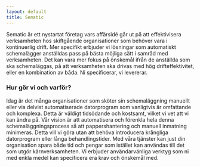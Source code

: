 ```yaml
---
layout: default
title: Sematic
---
```


Sematic är ett nystartat företag vars affärsidé går ut på att effektivisera verksamheten hos skiftgående organisationer som behöver vara i kontinuerlig drift. Mer specifikt erbjuder vi lösningar som automatiskt schemalägger anställdas pass på bästa möjliga sätt i samråd med verksamheten. Det kan vara mer fokus på önskemål ifrån de anställda som ska schemaläggas, på att verksamheten ska drivas med hög drifteffektivitet, eller en kombination av båda. Ni specificerar, vi levererar.
      
### Hur gör vi och varför?</h3>

Idag är det många organisationer som sköter sin schemaläggning manuellt eller via delvist automatiserade datorprogram som vanligtvis är omfattande och komplexa. Detta är väldigt tidsödande och kostsamt, vilket vi vet att vi kan ändra på. Vår vision är att automatisera och förenkla hela denna schemaläggningsprocess så att pappershantering och manuell inmatning minimeras. Detta vill vi göra utan att behöva introducera krångliga datorprogram eller långa behandlingstider. Med våra tjänster kan just din organisation spara både tid och pengar som istället kan användas till det som utgör kärnverksamheten. Vi erbjuder användarvänliga verktyg som ni med enkla medel kan specificera era krav och önskemål med.
